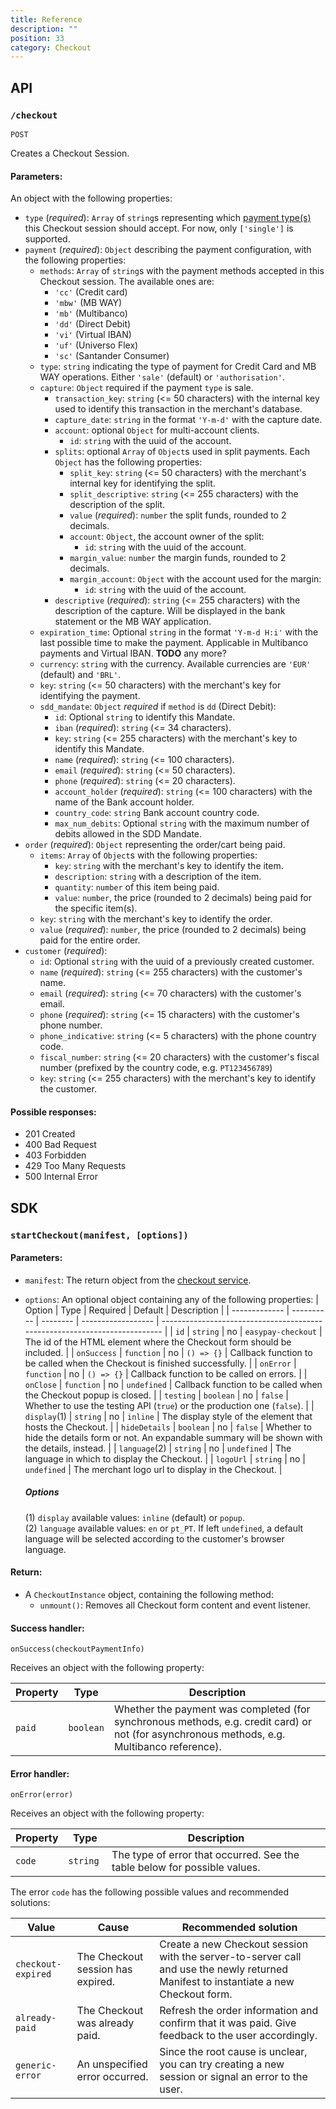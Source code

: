 ```yaml
---
title: Reference
description: ""
position: 33
category: Checkout
---
```


## API

### `/checkout`

`POST`

Creates a Checkout Session.

#### Parameters:

<!-- TODO: Required Vs Optional, it's unclear -->
<!-- TODO: Better way to show this! -->

An object with the following properties:

- `type` (*required*): `Array` of `string`s representing which [payment type(s)](/concepts/payment-types) this Checkout session should accept. For now, only `['single']` is supported.
- `payment` (*required*): `Object` describing the payment configuration, with the following properties:
  - `methods`: `Array` of `string`s with the payment methods accepted in this Checkout session. The available ones are:
    - `'cc'` (Credit card)
    - `'mbw'` (MB WAY)
    - `'mb'` (Multibanco)
    - `'dd'` (Direct Debit)
    - `'vi'` (Virtual IBAN)
    - `'uf'` (Universo Flex)
    - `'sc'` (Santander Consumer)
  - `type`: `string` indicating the type of payment for Credit Card and MB WAY operations. Either `'sale'` (default) or `'authorisation'`.
  - `capture`: `Object` required if the payment `type` is sale.
    - `transaction_key`: `string` (<= 50 characters) with the internal key used to identify this transaction in the merchant's database.
    - `capture_date`: `string` in the format `'Y-m-d'` with the capture date.
    - `account`: optional `Object` for multi-account clients.
      - `id`: `string` with the uuid of the account.
    - `splits`: optional `Array` of `Object`s used in split payments. Each `Object` has the following properties:
      - `split_key`: `string` (<= 50 characters) with the merchant's internal key for identifying the split.
      - `split_descriptive`: `string` (<= 255 characters) with the description of the split.
      - `value` (*required*): `number` the split funds, rounded to 2 decimals.
      - `account`: `Object`, the account owner of the split:
        - `id`: `string` with the uuid of the account.
      - `margin_value`: `number` the margin funds, rounded to 2 decimals.
      - `margin_account`: `Object` with the account used for the margin:
        - `id`: `string` with the uuid of the account.
    - `descriptive` (*required*): `string` (<= 255 characters) with the description of the capture. Will be displayed in the bank statement or the MB WAY application.
  - `expiration_time`: Optional `string` in the format `'Y-m-d H:i'` with the last possible time to make the payment. Applicable in Multibanco payments and Virtual IBAN. **TODO** any more?
  - `currency`: `string` with the currency. Available currencies are `'EUR'` (default) and `'BRL'`.
  - `key`: `string` (<= 50 characters) with the merchant's key for identifying the payment.
  - `sdd_mandate`: `Object` *required* if `method` is `dd` (Direct Debit):
    - `id`: Optional `string` to identify this Mandate.
    - `iban` (*required*): `string` (<= 34 characters).
    - `key`: `string` (<= 255 characters) with the merchant's key to identify this Mandate.
    - `name` (*required*): `string` (<= 100 characters).
    - `email` (*required*): `string` (<= 50 characters).
    - `phone` (*required*): `string` (<= 20 characters).
    - `account_holder` (*required*): `string` (<= 100 characters) with the name of the Bank account holder.
    - `country_code`: `string` Bank account country code.
    - `max_num_debits`: Optional `string` with the maximum number of debits allowed in the SDD Mandate.
      <!-- TODO: after we support frequent/sub. - `max_value`: `number` the maximum total value of funds transferred. -->
      <!-- TODO: after we support frequent/sub. How is this used? - `min_value`: -->
      <!-- TODO: after we support frequent/sub. `unlimited_payments`: `boolean` (default `true`) unlimited transactions, `max_value` and `min_value` are per transaction. -->
      <!-- TODO: after we support frequent/sub. - `frequency`: `string` one of `'1D'`, `'1W'`, `'2W'`, `'1M'`, `'2M'`, `'3M'`, `'4M'`, `'6M'`, `'1Y'`, `'2Y'`, `'3Y'`, -->
      <!-- TODO: only for frequent/sub? - `max_captures`: *required* when no `expiration_time` is set. -->
      <!-- TODO: after we support frequent/sub. - `start_time`: `string` in the format `'Y-m-d H:i'`, defining the start of billing cycles. -->
      <!-- TODO: after we support frequent/sub. - `failover`: `boolean` (default `false`) After all retries failed, the payment cycle can have another try with another `single` method. -->
      <!-- TODO: after we support frequent/sub. - `capture_now`: `boolean` (default `false`) whether to schedule an immediate capture and schedule the second one for `start_time`. -->
      <!-- TODO: only for frequent/sub? - `retries`: `number` (default `0`) Number of retries in each payment cycle. -->
- `order` (*required*): `Object` representing the order/cart being paid.
  - `items`: `Array` of `Object`s with the following properties:
    - `key`: `string` with the merchant's key to identify the item.
    - `description`: `string` with a description of the item.
    - `quantity`: `number` of this item being paid.
    - `value`: `number`, the price (rounded to 2 decimals) being paid for the specific item(s).
  - `key`: `string` with the merchant's key to identify the order.
  - `value` (*required*): `number`, the price (rounded to 2 decimals) being paid for the entire order.
- `customer` (*required*):
  - `id`: Optional `string` with the uuid of a previously created customer.
  - `name` (*required*): `string` (<= 255 characters) with the customer's name.
  - `email` (*required*): `string` (<= 70 characters) with the customer's email.
  - `phone` (*required*): `string` (<= 15 characters) with the customer's phone number.
  - `phone_indicative`: `string` (<= 5 characters) with the phone country code.
  - `fiscal_number`: `string` (<= 20 characters) with the customer's fiscal number (prefixed by the country code, e.g. `PT123456789`)
  - `key`: `string` (<= 255 characters) with the merchant's key to identify the customer.
  <!-- TODO: unused for now? - `language`: -->

#### Possible responses:

- 201 Created
- 400 Bad Request
- 403 Forbidden
- 429 Too Many Requests
- 500 Internal Error

## SDK

### `startCheckout(manifest, [options])`

#### Parameters:

- `manifest`: The return object from the [checkout service](#checkout).
- `options`: An optional object containing any of the following properties:
  | Option        | Type       | Required | Default            | Description                                                                |
  | ------------- | ---------- | -------- | ------------------ | -------------------------------------------------------------------------- |
  | `id`          | `string`   | no       | `easypay-checkout` | The id of the HTML element where the Checkout form should be included.     |
  | `onSuccess`   | `function` | no       | `() => {}`         | Callback function to be called when the Checkout is finished successfully. |
  | `onError`     | `function` | no       | `() => {}`         | Callback function to be called on errors.                                  |
  | `onClose`     | `function` | no       | `undefined`        | Callback function to be called when the Checkout popup is closed.          |
  | `testing`     | `boolean`  | no       | `false`            | Whether to use the testing API (`true`) or the production one (`false`).   |
  | `display`(1)  | `string`   | no       | `inline`           | The display style of the element that hosts the Checkout.                  |
  | `hideDetails` | `boolean`  | no       | `false`            | Whether to hide the details form or not. An expandable summary will be shown with the details, instead. |
  | `language`(2) | `string`   | no       | `undefined`        | The language in which to display the Checkout.                             |
  | `logoUrl`     | `string`   | no       | `undefined`        | The merchant logo url to display in the Checkout.                          |

  ##### Options

  (1) `display` available values: `inline` (default) or `popup`.  
  (2) `language` available values: `en` or `pt_PT`. If left `undefined`, a default language will be selected according to the customer's browser language.

#### Return:

- A `CheckoutInstance` object, containing the following method:
  - `unmount()`: Removes all Checkout form content and event listener.

#### Success handler:

`onSuccess(checkoutPaymentInfo)`

Receives an object with the following property:

| Property | Type      | Description                                                                                                                                 |
| -------- | --------- | ------------------------------------------------------------------------------------------------------------------------------------------- |
| `paid`   | `boolean` | Whether the payment was completed (for synchronous methods, e.g. credit card) or not (for asynchronous methods, e.g. Multibanco reference). |

#### Error handler:

`onError(error)`

Receives an object with the following property:

| Property | Type      | Description                                                               |
| -------- | --------- | ------------------------------------------------------------------------- |
| `code`   | `string ` | The type of error that occurred. See the table below for possible values. |

The error `code` has the following possible values and recommended solutions:

| Value              | Cause                             | Recommended solution                                                                                                                 |
| ------------------ | --------------------------------- | ------------------------------------------------------------------------------------------------------------------------------------ |
| `checkout-expired` | The Checkout session has expired. | Create a new Checkout session with the server-to-server call and use the newly returned Manifest to instantiate a new Checkout form. |
| `already-paid`     | The Checkout was already paid.    | Refresh the order information and confirm that it was paid. Give feedback to the user accordingly.                                   |
| `generic-error`    | An unspecified error occurred.    | Since the root cause is unclear, you can try creating a new session or signal an error to the user.                                  |
